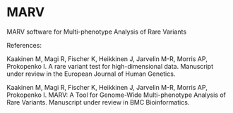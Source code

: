 # MARV
MARV software for Multi-phenotype Analysis of Rare Variants

References:

Kaakinen M, Magi R, Fischer K, Heikkinen J, Jarvelin M-R, Morris AP, Prokopenko I. A rare variant test for high-dimensional data. Manuscript under review in the European Journal of Human Genetics.

Kaakinen M, Magi R, Fischer K, Heikkinen J, Jarvelin M-R, Morris AP, Prokopenko I. MARV: A Tool for Genome-Wide Multi-phenotype Analysis of Rare Variants. Manuscript under review in BMC Bioinformatics.
